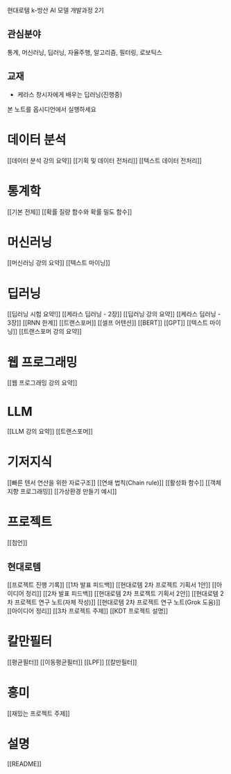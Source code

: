 
현대로템 k-방산 AI 모델 개발과정 2기

## 관심분야
통계, 머신러닝, 딥러닝, 자율주행, 알고리즘, 필터링, 로보틱스

## 교재
- 케라스 창시자에게 배우는 딥러닝(진행중)


본 노트를 옵시디언에서 실행하세요


# 데이터 분석
[[데이터 분석 강의 요약]]
[[기획 및 데이터 전처리]]
[[텍스트 데이터 전처리]]

# 통계학
[[기본 전제]]
[[확률 질량 함수와 확률 밀도 함수]]

# 머신러닝
[[머신러닝 강의 요약]]
[[텍스트 마이닝]]

# 딥러닝
[[딥러닝 시험 요약!]]
[[케라스 딥러닝 - 2장]]
[[딥러닝 강의 요약]]
[[케라스 딥러닝 - 3장]]
[[RNN 한계]]
[[트랜스포머]]
[[셀프 어텐션]]
[[BERT]]
[[GPT]]
[[텍스트 마이닝]]
[[트랜스포머 강의 요약]]

# 웹 프로그래밍
[[웹 프로그래밍 강의 요약]]

# LLM
[[LLM 강의 요약]]
[[트랜스포머]]

# 기저지식
[[빠른 텐서 연산을 위한 자료구조]]
[[연쇄 법칙(Chain rule)]]
[[활성화 함수]]
[[객체 지향 프로그래밍]]
[[가상환경 만들기 예시]]

# 프로젝트
[[첨언]]
## 현대로템
[[프로젝트 진행 기록]]
[[1차 발표 피드백]]
[[현대로템 2차 프로젝트 기획서 1안]]
[[아이디어 정리]]
[[2차 발표 피드백]]
[[현대로템 2차 프로젝트 기획서 2안]]
[[현대로템 2차 프로젝트 연구 노트(자체 작성)]]
[[현대로템 2차 프로젝트 연구 노트(Grok 도움)]]
[[아이디어 정리]]
[[3차 프로젝트 주제]]
[[KDT 프로젝트 설명]]

# 칼만필터
[[평균필터]]
[[이동평균필터]]
[[LPF]]
[[칼만필터]]

# 흥미
[[재밌는 프로젝트 주제]]

# 설명
[[README]]